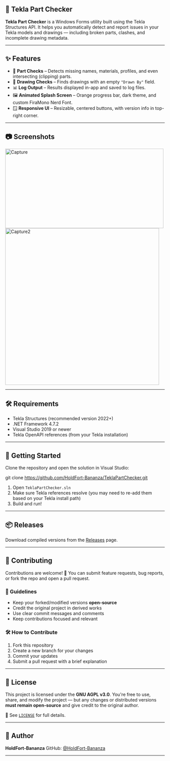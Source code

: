 

## 🔧 Tekla Part Checker

**Tekla Part Checker** is a Windows Forms utility built using the Tekla Structures API. It helps you automatically detect and report issues in your Tekla models and drawings — including broken parts, clashes, and incomplete drawing metadata.

---

## ✨ Features

- 🧱 **Part Checks** – Detects missing names, materials, profiles, and even intersecting (clipping) parts.
- 📐 **Drawing Checks** – Finds drawings with an empty `"Drawn By"` field.
- 📊 **Log Output** – Results displayed in-app and saved to log files.
- 🖼️ **Animated Splash Screen** – Orange progress bar, dark theme, and custom FiraMono Nerd Font.
- 🪟 **Responsive UI** – Resizable, centered buttons, with version info in top-right corner.

---

## 📷 Screenshots

<img width="500" height="250" alt="Capture" src="https://github.com/user-attachments/assets/e233eddb-4927-4434-8665-576b9127af4f" /><img width="486" height="493" alt="Capture2" src="https://github.com/user-attachments/assets/ac2ca03c-26a0-45fd-9dac-2c8c6051ad68" />



---

## 🛠 Requirements

- Tekla Structures (recommended version 2022+)
- .NET Framework 4.7.2
- Visual Studio 2019 or newer
- Tekla OpenAPI references (from your Tekla installation)

---

## 🚀 Getting Started

Clone the repository and open the solution in Visual Studio:

git clone https://github.com/HoldFort-Bananza/TeklaPartChecker.git

1. Open `TeklaPartChecker.sln`
2. Make sure Tekla references resolve (you may need to re-add them based on your Tekla install path)
3. Build and run!

---

## 📦 Releases

Download compiled versions from the [Releases](https://github.com/HoldFort-Bananza/TeklaPartChecker/releases) page.

---

## 🧠 Contributing

Contributions are welcome! 🎉
You can submit feature requests, bug reports, or fork the repo and open a pull request.

### 📌 Guidelines

* Keep your forked/modified versions **open-source**
* Credit the original project in derived works
* Use clear commit messages and comments
* Keep contributions focused and relevant

### 🛠 How to Contribute

1. Fork this repository
2. Create a new branch for your changes
3. Commit your updates
4. Submit a pull request with a brief explanation

---

## 📜 License

This project is licensed under the **GNU AGPL v3.0**.
You're free to use, share, and modify the project — but any changes or distributed versions **must remain open-source** and give credit to the original author.

📄 See [`LICENSE`](LICENSE) for full details.

---

## 👤 Author

**HoldFort-Bananza**
GitHub: [@HoldFort-Bananza](https://github.com/HoldFort-Bananza)

---

